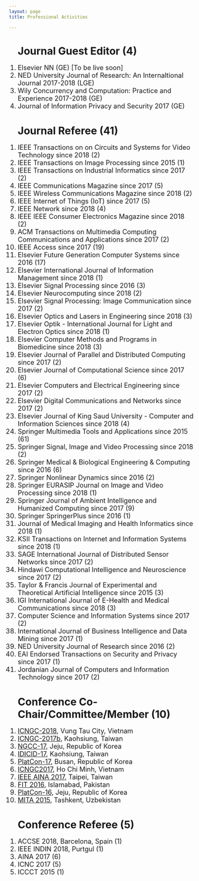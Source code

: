 ```yaml
---
layout: page
title: Professional Activities

---
```


<style type="text/css">
     li{
    
        font-size: 18px;
        font-family:"Courier New", Courier, monospace  
        display:block;
     }

</style>

<ol><h1>Journal Guest Editor (4)</h1>
    <li>Elsevier NN (GE) [To be live soon]</li>
    <li>NED University Journal of Research: An Internaltional Journal 2017-2018 (LGE)</li>
    <li>Wily Concurrency and Computation: Practice and Experience 2017-2018 (GE)</li>
    <li>Journal of Information Privacy and Security 2017 (GE)</li>
</ol>

<ol><h1>Journal Referee (41)</h1>
    <li>IEEE Transactions on on Circuits and Systems for Video Technology since 2018 (2) </li>
    <li>IEEE Transactions on Image Processing since 2015 (1) </li>
    <li>IEEE Transactions on Industrial Informatics since 2017 (2) </li>
    <li>IEEE Communications Magazine since 2017 (5) </li>
    <li>IEEE Wireless Communications Magazine since 2018 (2) </li>
    <li>IEEE Internet of Things (IoT) since 2017 (5) </li>
    <li>IEEE Network since 2018 (4) </li>
    <li>IEEE IEEE Consumer Electronics Magazine since 2018 (2) </li>
    <li>ACM Transactions on Multimedia Computing Communications and Applications since 2017 (2) </li>
    <li>IEEE Access since 2017 (19) </li>
    <li>Elsevier Future Generation Computer Systems since 2016 (17)</li>
    <li>Elsevier International Journal of Information Management since 2018 (1)</li>
    <li>Elsevier Signal Processing since 2016 (3)</li>
    <li>Elsevier Neurocomputing since 2018 (2)</li>
    <li>Elsevier Signal Processing: Image Communication since 2017 (2)</li>
    <li>Elsevier Optics and Lasers in Engineering since 2018 (3)</li>
    <li>Elsevier Optik - International Journal for Light and Electron Optics since 2018 (1)</li>
    <li>Elsevier Computer Methods and Programs in Biomedicine since 2018 (3)</li>
    <li>Elsevier Journal of Parallel and Distributed Computing since 2017 (2)</li>
    <li>Elsevier Journal of Computational Science since 2017 (6)</li>
    <li>Elsevier Computers and Electrical Engineering since 2017 (2)</li>
    <li>Elsevier Digital Communications and Networks since 2017 (2)</li>
    <li>Elsevier Journal of King Saud University - Computer and Information Sciences since 2018 (4)</li>
    <li>Springer Multimedia Tools and Applications since 2015 (61)</li>
    <li>Springer Signal, Image and Video Processing since 2018 (2)</li>
    <li>Springer Medical & Biological Engineering & Computing since 2016 (6)</li>
    <li>Springer Nonlinear Dynamics since 2016 (2)</li>
    <li>Springer EURASIP Journal on Image and Video Processing since 2018 (1)</li>
    <li>Springer Journal of Ambient Intelligence and Humanized Computing since 2017 (9)</li>
    <li>Springer SpringerPlus since 2016 (1)</li>
    <li>Journal of Medical Imaging and Health Informatics since 2018 (1)</li>
    <li>KSII Transactions on Internet and Information Systems since 2018 (1)</li>
    <li>SAGE International Journal of Distributed Sensor Networks since 2017 (2)</li>
    <li>Hindawi Computational Intelligence and Neuroscience since 2017 (2)</li>
    <li>Taylor & Francis Journal of Experimental and Theoretical Artificial Intelligence since 2015 (3)</li>
    <li>IGI International Journal of E-Health and Medical Communications since 2018 (3)</li> 
    <li>Computer Science and Information Systems since 2017 (2)</li>
    <li>International Journal of Business Intelligence and Data Mining since 2017 (1)</li>
    <li>NED University Journal of Research since 2016 (2)</li>
    <li>EAI Endorsed Transactions on Security and Privacy since 2017 (1)</li>
    <li>Jordanian Journal of Computers and Information Technology since 2017 (2)</li>

</ol>

<ol><h1>Conference Co-Chair/Committee/Member (10)</h1>
     <li><a href="http://www.kingpc.or.kr/wp/" target="_blank">ICNGC-2018</a>, Vung Tau City, Vietnam</li>
    <li><a href="http://www.kingpc.or.kr/wp/" target="_blank">ICNGC-2017b</a>, Kaohsiung, Taiwan</li>
    <li><a href="http://www.kingpc.or.kr/wp/" target="_blank">NGCC-17</a>, Jeju, Republic of Korea</li>
    <li><a href="http://www.icidic.org/cfp_eng/" target="_blank">IDICID-17</a>, Kaohsiung, Taiwan</li>
    <li><a href="http://www.platcon.org/" target="_blank">PlatCon-17</a>, Busan, Republic of Korea</li>
    <li><a href="http://www.kingpc.or.kr/icngc2017/index.html" target="_blank">ICNGC2017</a>, Ho Chi Minh, Vietnam</li>
    <li><a href="http://voyager.ce.fit.ac.jp/conf/aina/2017/tpc.html" target="_blank">IEEE AINA 2017</a>, Taipei, Taiwan</li>
    <li><a href="http://www.wikicfp.com/cfp/servlet/event.showcfp?eventid=55508&copyownerid=3746" target="_blank">FIT 2016</a>, Islamabad,      Pakistan</li>
    <li><a href="http://2016.platcon.org/" target="_blank">PlatCon-16</a>, Jeju, Republic of Korea</li>
    <li><a href="https://sites.google.com/site/icmita2015/index" target="_blank">MITA 2015</a>, Tashkent, Uzbekistan</li> 
</ol>

<ol><h1>Conference Referee (5)</h1>
     <li>ACCSE 2018, Barcelona, Spain (1)</li>
    <li>IEEE INDIN 2018, Purtgul (1)</li>
    <li>AINA 2017 (6)</li>
    <li>ICNC 2017 (5)</li>
    <li>ICCCT 2015 (1)</li>
</ol>
